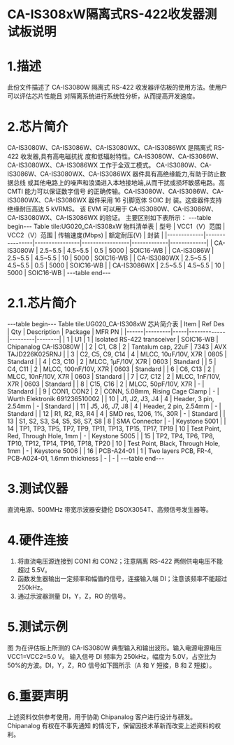  # CA-IS308xW隔离式RS-422收发器测试板说明


# 1.描述
此份文件描述了 CA-IS3080W 隔离式 RS-422 收发器评估板的使用方法。使用户可以评估芯片性能且
对隔离系统进行系统性分析，从而提高开发速度。


# 2.芯片简介
CA-IS3080W、CA-IS3086W、CA-IS3080WX、CA-IS3086WX 是隔离式 RS-422 收发器,具有高电磁抗扰
度和低辐射特性。CA-IS3080W、CA-IS3086W、CA-IS3080WX、CA-IS3086WX 工作于全双工模式。
CA-IS3080W、CA-IS3086W、CA-IS3080WX、CA-IS3086WX 器件具有高绝缘能力,有助于防止数据总线
或其他电路上的噪声和浪涌进入本地接地端,从而干扰或损坏敏感电路。高 CMTI 能力可以保证数字信号
的正确传输。CA-IS3080W、CA-IS3086W、CA-IS3080WX、CA-IS3086WX 器件采用 16 引脚宽体 SOIC 封
装。这些器件支持绝缘耐压高达 5 kVRMS。
该 EVM 可以用于 CA-IS3080W、CA-IS3086W、CA-IS3080WX、CA-IS3086WX 的验证。
主要区别如下表所示：
---table begin---
Table tile:UG020_CA-IS308xW 物料清单表
| 型号        | VCC1（V）范围 | VCC2（V）范围 | 传输速度(Mbps) | 额定耐压(V) | 封装        |
|-------------|----------------|----------------|-----------------|-------------|-------------|
| CA-IS3080W  | 2.5~5.5        | 4.5~5.5        | 0.5             | 5000        | SOIC16-WB   |
| CA-IS3086W  | 2.5~5.5        | 4.5~5.5        | 10              | 5000        | SOIC16-WB   |
| CA-IS3080WX | 2.5~5.5        | 4.5~5.5        | 0.5             | 5000        | SOIC16-WB   |
| CA-IS3086WX | 2.5~5.5        | 4.5~5.5        | 10              | 5000        | SOIC16-WB   |
---table end---

# 2.1.芯片简介
---table begin---
Table tile:UG020_CA-IS308xW 芯片简介表
| Item | Ref Des | Qty | Description | Package | MFR PN |
|------|---------|-----|-------------|---------|--------|
| 1    | U1      | 1   | Isolated RS-422 transceiver | SOIC16-WB | Chipanalog CA-IS3080W |
| 2    | C1, C8  | 2   | Tantalum cap, 22uF | 7343 | AVX TAJD226K025RNJ |
| 3    | C2, C5, C9, C14 | 4 | MLCC, 10uF/10V, X7R | 0805 | Standard |
| 4    | C3, C10 | 2   | MLCC, 1μF/10V, X7R | 0603 | Standard |
| 5    | C4, C11 | 2   | MLCC, 100nF/10V, X7R | 0603 | Standard |
| 6    | C6, C13 | 2   | MLCC, 10nF/10V, X7R | 0603 | Standard |
| 7    | C7, C12 | 2   | MLCC, 1nF/10V, X7R | 0603 | Standard |
| 8    | C15, C16 | 2  | MLCC, 50pF/10V, X7R | - | Standard |
| 9    | CON1, CON2 | 2 | CONN, 5.08mm, Rising Cage Clamp | - | Wurth Elektronik 691236510002 |
| 10   | J1, J2, J3, J4 | 4 | Header, 3 pin, 2.54mm | - | Standard |
| 11   | J5, J6, J7, J8 | 4 | Header, 2 pin, 2.54mm | - | Standard |
| 12   | R1, R2, R3, R4 | 4 | SMD res, 1206, 1%, 30R | - | Standard |
| 13   | S1, S2, S3, S4, S5, S6, S7, S8 | 8 | SMA Connector | - | Keystone 5001 |
| 14   | TP1, TP3, TP5, TP7, TP9, TP11, TP13, TP15, TP17, TP19 | 10 | Test Point, Red, Through Hole, 1mm | - | Keystone 5005 |
| 15   | TP2, TP4, TP6, TP8, TP10, TP12, TP14, TP16, TP18, TP20 | 10 | Test Point, Black, Through Hole, 1mm | - | Keystone 5006 |
| 16   | PCB-A24-01 | 1 | Two layers PCB, FR-4, PCB-A024-01, 1.6mm thickness | - | - |
---table end---


#  3.测试仪器
直流电源、500MHz 带宽示波器安捷伦 DSOX3054T、高频信号发生器等。


# 4.硬件连接
1. 将直流电压源连接到 CON1 和 CON2；注意隔离 RS-422 两侧供电电压不能超过 5.5V。
2. 函数发生器输出一定频率和幅值的信号，连接输入端 DI；注意该频率不能超过 250kHz。
3. 通过示波器测量 DI，Y，Z，RO 的信号。


# 5.测试示例
图 为在评估板上所测的 CA-IS3080W 典型输入和输出波形。输入电源电源电压 VCC1=VCC2=5.0 V。
输入信号 DI 频率为 250kHz，幅度为 5.0V，占空比为 50%的方波。DI，Y，Z，RO 信号如下图所示（A 和
Y 短接，B 和 Z 短接）。


#  6.重要声明
上述资料仅供参考使用，用于协助 Chipanalog 客户进行设计与研发。Chipanalog 有权在不事先通知
的情况下，保留因技术革新而改变上述资料的权利。

